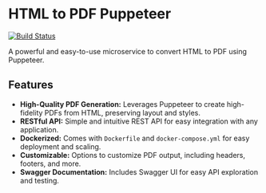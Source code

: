 # HTML to PDF Puppeteer

[![Build Status](https://github.com/pishangujeniya/html-to-pdf-puppeteer/actions/workflows/build_and_push.yml/badge.svg)](https://github.com/pishangujeniya/html-to-pdf-puppeteer/actions/workflows/build_and_push.yml)

A powerful and easy-to-use microservice to convert HTML to PDF using Puppeteer.

## Features

*   **High-Quality PDF Generation:** Leverages Puppeteer to create high-fidelity PDFs from HTML, preserving layout and styles.
*   **RESTful API:** Simple and intuitive REST API for easy integration with any application.
*   **Dockerized:** Comes with `Dockerfile` and `docker-compose.yml` for easy deployment and scaling.
*   **Customizable:** Options to customize PDF output, including headers, footers, and more.
*   **Swagger Documentation:** Includes Swagger UI for easy API exploration and testing.
